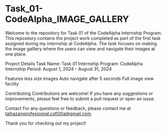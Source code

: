 # Task_01-CodeAlpha_IMAGE_GALLERY
 Welcome to the repository for Task 01 of the CodeAlpha Internship Program. This repository contains the project work completed as part of the first task assigned during my internship at CodeAlpha. The task focuses on making the image galllery where the users can view and navigate their images at one place.

Project Details
Task Name: Task 01
Internship Program: CodeAlpha
Internship Period: August 1, 2024 - August 31, 2024

Features
less size images
Auto navigate after 5 seconds
Full image view facility




Contributing
Contributions are welcome! If you have any suggestions or improvements, please feel free to submit a pull request or open an issue.



Contact
For any questions or feedback, please contact me at talhazainprofessional.csfl20a@gmail.com.

Thank you for checking out my project!
